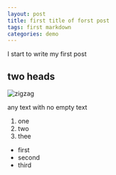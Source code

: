 ```yaml
---
layout: post
title: first title of forst post
tags: first markdown
categories: demo
---
```


I start to write  my first post

## two heads

<img src="{{site.baseurl | prepend: site.url}}assets/images/doubleResize.jpg" alt="zigzag" />

any text with no empty text
1. one
2. two
3. thee

- first
- second
- third

